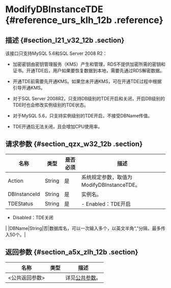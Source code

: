 # ModifyDBInstanceTDE {#reference_urs_klh_12b .reference}

## 描述 {#section_l21_v32_12b .section}

该接口只支持MySQL 5.6和SQL Server 2008 R2：

-   加密密钥由密钥管理服务（KMS）产生和管理，RDS不提供加密所需的密钥和证书。开通TDE后，用户如果要恢复数据到本地，需要先通过RDS解密数据。

-   开通TDE前需要先开通KMS。如果您未开通KMS，可在开通TDE过程中根据引导开通KMS。

-   对于SQL Server 2008R2，只支持DB级别的TDE开启和关闭，开启DB级别的TDE时也会修改实例级别的TDE状态。

-   对于MySQL 5.6，只支持实例级别的TDE开启，不接受DBName传值。

-   TDE开通后无法关闭，且会增加CPU使用率。


## 请求参数 {#section_qzx_w32_12b .section}

|名称|类型|是否必须|描述|
|--|--|----|--|
|Action|String|是|系统规定参数，取值为ModifyDBInstanceTDE。|
|DBInstanceId|String|是|实例名。|
|TDEStatus|String|是| -   Enabled：TDE开启
-   Disabled：TDE关闭

 |
|DBName|String|否|数据库名，可以一次输入多个，以英文半角“,”分隔，最多传入50个。|

## 返回参数 {#section_a5x_zlh_12b .section}

|名称|类型|描述|
|--|--|--|
|<公共返回参数\>| |详见[公共参数](intl.zh-CN/API参考/使用API/公共参数.md#)。|

